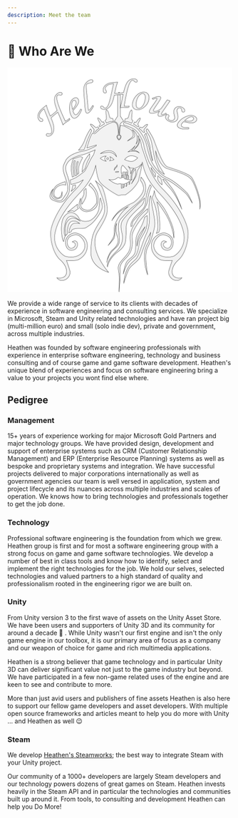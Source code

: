 ```yaml
---
description: Meet the team
---
```


# 🔎 Who Are We

![](<../.gitbook/assets/Hel House Outlines.png>)

We provide a wide range of service to its clients with decades of experience in software engineering and consulting services. We specialize in Microsoft, Steam and Unity related technologies and have ran project big (multi-million euro) and small (solo indie dev), private and government, across multiple industries.&#x20;

Heathen was founded by software engineering professionals with experience in enterprise software engineering, technology and business consulting and of course game and game software development. Heathen's unique blend of experiences and focus on software engineering bring a value to your projects you wont find else where.&#x20;

## Pedigree

### Management

15+ years of experience working for major Microsoft Gold Partners and major technology groups. We have provided design, development and support of enterprise systems such as CRM (Customer Relationship Management) and ERP (Enterprise Resource Planning) systems as well as bespoke and proprietary systems and integration. We have successful projects delivered to major corporations internationally as well as government agencies our team is well versed in application, system and project lifecycle and its nuances across multiple industries and scales of operation. We knows how to bring technologies and professionals together to get the job done.

### Technology

Professional software engineering is the foundation from which we grew. Heathen group is first and for most a software engineering group with a strong focus on game and game software technologies. We develop a number of best in class tools and know how to identify, select and implement the right technologies for the job. We hold our selves, selected technologies and valued partners to a high standard of quality and professionalism rooted in the engineering rigor we are built on. &#x20;

### Unity

From Unity version 3 to the first wave of assets on the Unity Asset Store. We have been users and supporters of Unity 3D and its community for around a decade 🤪 . While Unity wasn't our first engine and isn't the only game engine in our toolbox, it is our primary area of focus as a company and our weapon of choice for game and rich multimedia applications.&#x20;

Heathen is a strong believer that game technology and in particular Unity 3D can deliver significant value not just to the game industry but beyond. We have participated in a few non-game related uses of the engine and are keen to see and contribute to more.

More than just avid users and publishers of fine assets Heathen is also here to support our fellow game developers and asset developers. With multiple open source frameworks and articles meant to help you do more with Unity … and Heathen as well 😉

### Steam

We develop [Heathen's Steamworks](../assets/steamworks/); the best way to integrate Steam with your Unity project.&#x20;

Our community of a 1000+ developers are largely Steam developers and our technology powers dozens of great games on Steam. Heathen invests heavily in the Steam API and in particular the technologies and communities built up around it. From tools, to consulting and development Heathen can help you Do More!

